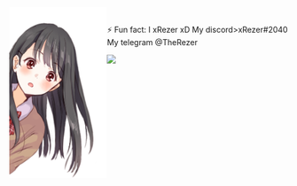 <img align="left" width = 35% src="./photo2.png"> <br>

⚡ Fun fact: I xRezer xD
My discord>xRezer#2040
My telegram @TheRezer


![](https://github-readme-stats.vercel.app/api?username=xRezer&show_icons=true&theme=Gradient)
